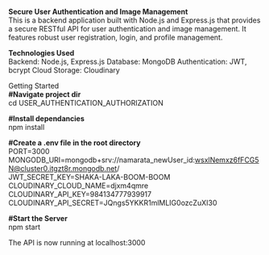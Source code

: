 **Secure User Authentication and Image Management**  
This is a backend application built with Node.js and Express.js that provides a secure RESTful API for user authentication and image management. It features robust user registration, login, and profile management. 

**Technologies Used**  
Backend: Node.js, Express.js
Database: MongoDB
Authentication: JWT, bcrypt
Cloud Storage: Cloudinary

Getting Started  
**#Navigate project dir**  
cd USER_AUTHENTICATION_AUTHORIZATION

**#Install dependancies**  
npm install

**#Create a .env file in the root directory**  
PORT=3000
MONGODB_URI=mongodb+srv://namarata_newUser_id:wsxlNemxz6fFCG5N@cluster0.itgzt8r.mongodb.net/  
JWT_SECRET_KEY=SHAKA-LAKA-BOOM-BOOM  
CLOUDINARY_CLOUD_NAME=djxm4qmre   
CLOUDINARY_API_KEY=984134777939917  
CLOUDINARY_API_SECRET=JQngs5YKKR1mlMLIG0ozcZuXI30  

**#Start the Server**  
npm start  

The API is now running at localhost:3000  







